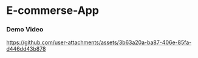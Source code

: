 # E-commerse-App


### Demo Video

https://github.com/user-attachments/assets/3b63a20a-ba87-406e-85fa-d446dd43b878

